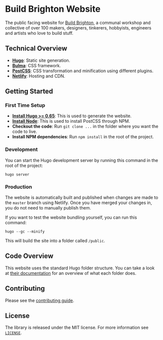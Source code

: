 # Build Brighton Website

The public facing website for [Build Brighton](https://buildbrighton.com), a communal workshop and collective of over 100 makers, designers, tinkerers, hobbyists, engineers and artists who love to build stuff.

## Technical Overview

* **[Hugo](https://gohugo.io)**: Static site generation.
* **[Bulma](https://bulma.io)**: CSS framework.
* **[PostCSS](https://postcss.org/)**: CSS transformation and minification using different plugins.
* **[Netlify](https://www.netlify.com/)**: Hosting and CDN.

## Getting Started

### First Time Setup

* **[Install Hugo >= 0.65](https://gohugo.io/getting-started/installing/)**: This is used to generate the website.
* **[Install Node]()**: This is used to install PostCSS through NPM.
* **Checkout the code**: Run `git clone ...` in the folder where you want the code to live.
* **Install NPM dependencies**: Run `npm install` in the root of the project.

### Development

You can start the Hugo development server by running this command in the root of the project:

```
hugo server
```

### Production

The website is automatically built and published when changes are made to the `master` branch using Netlify. Once you have merged your changes in, you do not need to manually publish them.

If you want to test the website bundling yourself, you can run this command:

```
hugo --gc --minify
```

This will build the site into a folder called `/public`.

## Code Overview

This website uses the standard Hugo folder structure. You can take a look at [their documentation](https://gohugo.io/getting-started/directory-structure/) for an overview of what each folder does.

## Contributing

Please see the [contributing guide](/CONTRIBUTING.md).

## License

The library is released under the MIT license. For more information see [`LICENSE`](/LICENSE).
